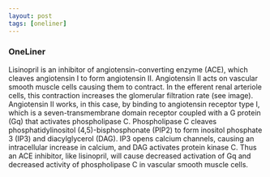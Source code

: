 ```yaml
---
layout: post
tags: [oneliner]
---
```



### OneLiner

Lisinopril is an inhibitor of angiotensin-converting enzyme (ACE), which cleaves angiotensin I to form angiotensin II. Angiotensin II acts on vascular smooth muscle cells causing them to contract. In the efferent renal arteriole cells, this contraction increases the glomerular filtration rate (see image). Angiotensin II works, in this case, by binding to angiotensin receptor type I, which is a seven-transmembrane domain receptor coupled with a G protein (Gq) that activates phospholipase C. Phospholipase C cleaves phosphatidylinositol (4,5)-bisphosphonate (PIP2) to form inositol phosphate 3 (IP3) and diacylglycerol (DAG). IP3 opens calcium channels, causing an intracellular increase in calcium, and DAG activates protein kinase C. Thus an ACE inhibitor, like lisinopril, will cause decreased activation of Gq and decreased activity of phospholipase C in vascular smooth muscle cells.
